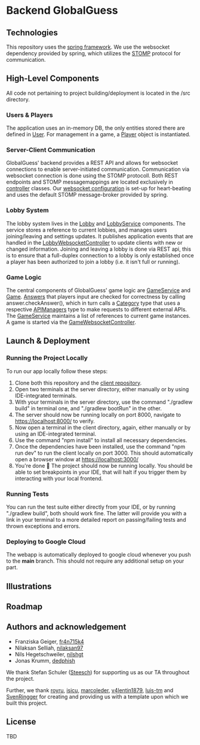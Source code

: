 # Backend GlobalGuess

## Technologies
This repository uses the [spring framework](https://spring.io/projects/spring-framework). We use the websocket dependency provided by spring, which utilizes the [STOMP](https://stomp.github.io/) protocol for communication.

## High-Level Components
All code not pertaining to project building/deployment is located in the /src directory.

### Users & Players
The application uses an in-memory DB, the only entities stored there are defined in [User](/src/main/java/ch/uzh/ifi/hase/soprafs24/entity/User.java). For management in a game, a [Player](/src/main/java/ch/uzh/ifi/hase/soprafs24/entity/Player.java) object is instantiated.

### Server-Client Communication
GlobalGuess' backend provides a REST API and allows for websocket connections to enable server-initiated communication. Communication via websocket connection is done using the STOMP protocoll. Both REST endpoints and STOMP messagemappings are located exclusively in [controller](/src/main/java/ch/uzh/ifi/hase/soprafs24/controller) classes. Our [websocket configuration](/src/main/java/ch/uzh/ifi/hase/soprafs24/api) is set-up for heart-beating and uses the default STOMP message-broker provided by spring.

### Lobby System
The lobby system lives in the [Lobby](/src/main/java/ch/uzh/ifi/hase/soprafs24/entites/Lobby.java) and [LobbyService](/src/main/java/ch/uzh/ifi/hase/soprafs24/services/LobbyService.java) components. The service stores a reference to current lobbies, and manages users joining/leaving and settings updates. It publishes application events that are handled in the [LobbyWebsocketController](/src/main/java/ch/uzh/ifi/hase/soprafs24/controlles/LobbyWebsocketController.java) to update clients with new or changed information. Joining and leaving a lobby is done via REST api, this is to ensure that a full-duplex connection to a lobby is only established once a player has been authorized to join a lobby (i.e. it isn't full or running).

### Game Logic
The central components of GlobalGuess' game logic are [GameService](/src/main/java/ch/uzh/ifi/hase/soprafs24/services/GameService.java) and [Game](/src/main/java/ch/uzh/ifi/hase/soprafs24/entity/Game.java). [Answers](/src/main/java/ch/uzh/ifi/hase/soprafs24/entity/Answer.java) that players input are checked for correctness by calling answer.checkAnswer(), which in turn calls a [Category](/src/main/java/ch/uzh/ifi/hase/soprafs24/categories) type that uses a respective [APIManagers](/src/main/java/ch/uzh/ifi/hase/soprafs24/api) type to make requests to different external APIs. The [GameService](/src/main/java/ch/uzh/ifi/hase/soprafs24/services/GameService.java) maintains a list of references to current game instances. A game is started via the [GameWebsocketController](/src/main/java/ch/uzh/ifi/hase/soprafs24/controllers/GameWebsocketController.java).

## Launch & Deployment
### Running the Project Locally
To run our app locally follow these steps:
1. Clone both this repository and the [client repository](https://github.com/sopra-fs24-group-23/sopra24_client/).
2. Open two terminals at the server directory, either manually or by using IDE-integrated terminals.
3. With your terminals in the server directory, use the command "./gradlew build" in terminal one, and "./gradlew bootRun" in the other.
4. The server should now be running locally on port 8000, navigate to [https://localhost:8000/](https://localhost:8000/) to verify.
5. Now open a terminal in the client directory, again, either manually or by using an IDE-integrated terminal.
6. Use the command "npm install" to install all necessary dependencies.
7. Once the dependencies have been installed, use the command "npm run dev" to run the client locally on port 3000. This should automatically open a browser window at [https://localhost:3000/](https://localhost:3000/)
8. You're done 🚀 The project should now be running locally. You should be able to set breakpoints in your IDE, that will halt if you trigger them by interacting with your local frontend.

### Running Tests
You can run the test suite either directly from your IDE, or by running "./gradlew build", both should work fine. The latter will provide you with a link in your terminal to a more detailed report on passing/failing tests and thrown exceptions and errors.

### Deploying to Google Cloud
The webapp is automatically deployed to google cloud whenever you push to the **main** branch. This should not require any additional setup on your part.

## Illustrations

## Roadmap

## Authors and acknowledgement
- Franziska Geiger, [fr4n715k4](https://github.com/fr4n715k4)
- Nilaksan Selliah, [nilaksan97](https://github.com/nilaksan97)
- Nils Hegetschweiler, [nilshgt](https://github.com/nilshgt)
- Jonas Krumm, [dedphish](https://github.com/orgs/Dedphish)

We thank Stefan Schuler ([Steesch](https://github.com/steesch)) for supporting us as our TA throughout the project.

Further, we thank [royru](https://github.com/royru), [isicu](https://github.com/isicu), [marcoleder](https://github.com/marcoleder), [v4lentin1879](https://github.com/v4lentin1879), [luis-tm](https://github.com/luis-tm) and [SvenRingger](https://github.com/SvenRingger) for creating and providing us with a template upon which we built this project. 

## License
TBD

